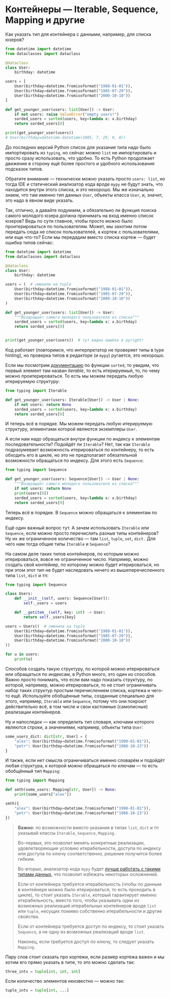 # Контейнеры — Iterable, Sequence, Mapping и другие

Как указать тип для контейнера с данными, например, для списка юзеров?

```python
from datetime import datetime
from dataclasses import dataclass

@dataclass
class User:
    birthday: datetime

users = [
    User(birthday=datetime.fromisoformat("1988-01-01")),
    User(birthday=datetime.fromisoformat("1985-07-29")),
    User(birthday=datetime.fromisoformat("2000-10-10"))
]

def get_younger_user(users: list[User]) -> User:
    if not users: raise ValueError("empty users!")
    sorded_users = sorted(users, key=lambda x: x.birthday)
    return sorded_users[0]

print(get_younger_user(users))
# User(birthday=datetime.datetime(1985, 7, 29, 0, 0))
```

До последних версий Python список для указания типа надо было импортировать из `typing`, но сейчас можно `list` не импортировать и просто сразу использовать, что удобно. То есть Python продолжает движение в сторону ещё более простого и удобного использования подсказок типов.

Обратите внимание — технически можно указать просто `users: list`, но тогда IDE и статический анализатор кода вроде `mypy` не будут знать, что находится внутри этого списка, и это нехорошо. Мы же изначально знаем, что там именно тип данных `User`, объекты класса `User`, и, значит, это надо в явном виде указать.

Так, отлично, а давайте подумаем, а обязательно ли функция поиска самого молодого юзера должна принимать на вход именно список юзеров? Ведь по сути главное, чтобы просто можно было проитерироваться по пользователям. Может, мы захотим потом передать сюда не список пользователей, а кортеж с пользователями, или еще что-то? Если мы передадим вместо списка кортеж — будет ошибка типов сейчас:

```python
from datetime import datetime
from dataclasses import dataclass

@dataclass
class User:
    birthday: datetime

users = (  # сменили на tuple
    User(birthday=datetime.fromisoformat("1988-01-01")),
    User(birthday=datetime.fromisoformat("1985-07-29")),
    User(birthday=datetime.fromisoformat("2000-10-10"))
)

def get_younger_user(users: list[User]) -> User:
    """Возвращает самого молодого пользователя из списка"""
    sorded_users = sorted(users, key=lambda x: x.birthday)
    return sorded_users[0]


print(get_younger_user(users))  # тут видна ошибка в pyright!
```

Код работает (повторимся, что интерпретатор не проверяет типы в type hinting), но проверка типов в редакторе (и `mypy`) ругается, это нехорошо.

Если мы посмотрим [документацию](https://docs.python.org/3/library/functions.html#sorted) по функции `sorted`, то увидим, что первый элемент там назван *iterable*, то есть итерируемый, то, по чему можно проитерироваться. То есть мы можем передать любую итерируемую структуру:

```python
from typing import Iterable

def get_younger_user(users: Iterable[User]) -> User | None:
    if not users: return None
    sorded_users = sorted(users, key=lambda x: x.birthday)
    return sorded_users[0]
```

И теперь всё в порядке. Мы можем передать любую итерируемую структуру, элементами которой являются экземпляры `User`.

А если нам надо обращаться внутри функции по индексу к элементам последовательности? Подойдёт ли `Iterable`? Нет, так как `Iterable` подразумевает возможность итерироваться по контейнеру, то есть обходить его в цикле, но это не предполагает обязательной возможности обращаться по индексу. Для этого есть `Sequence`:

```python
from typing import Sequence

def get_younger_user(users: Sequence[User]) -> User | None:
    """Возвращает самого молодого пользователя из списка"""
    if not users: return None
    print(users[0])
    sorded_users = sorted(users, key=lambda x: x.birthday)
    return sorded_users[0]
```

Теперь всё в порядке. В `Sequence` можно обращаться к элементам по индексу.

Ещё один важный вопрос тут. А зачем использовать `Iterable` или `Sequence`, если можно просто перечислить разные типы контейнеров? Ну их же ограниченное количество — там `list`, `tuple`, `set`, `dict.` Для чего нам тогда общие типы `Iterable` и `Sequence`?

На самом деле таких типов контейнеров, по которым можно итерироваться, вовсе не ограниченное число. Например, можно создать свой контейнер, по которому можно будет итерироваться, но при этом этот тип не будет наследовать ничего из вышеперечисленного типа `list`, `dict` и тп:

```python
from typing import Sequence

class Users:
    def __init__(self, users: Sequence[User]):
        self._users = users

    def __getitem__(self, key: int) -> User:
        return self._users[key]

users = Users((  # сменили на tuple
    User(birthday=datetime.fromisoformat("1988-01-01")),
    User(birthday=datetime.fromisoformat("1985-07-29")),
    User(birthday=datetime.fromisoformat("2000-10-10"))
))

for u in users:
    print(u)
```

Способов создать такую структуру, по которой можно итерироваться или обращаться по индексам, в Python много, это один из способов. Важно просто понимать, что если вам надо показать структуру, по которой, например, можно итерироваться, то не стоит ограничивать набор таких структур простым перечислением списка, кортежа и чего-то ещё. Используйте обобщённые типы, созданные специально для этого, например, `Iterable` или `Sequence`, потому что они покроют действительно всё, в том числе и свои кастомные (самописные) реализации контейнеров.

Ну и напоследок — как определить тип словаря, ключами которого являются строки, а значениями, например, объекты типа `User`:

```python
some_users_dict: dict[str, User] = {
    "alex": User(birthday=datetime.fromisoformat("1990-01-01")),
    "petr": User(birthday=datetime.fromisoformat("1988-10-23"))
}
```

И также, если нет смысла ограничиваться именно словарём и подойдёт любая структура, к которой можно обращаться по ключам — то есть обобщённый тип `Mapping`:

```python
from typing import Mapping

def smth(some_users: Mapping[str, User]) -> None:
    print(some_users["alex"])

smth({
    "alex": User(birthday=datetime.fromisoformat("1990-01-01")),
    "petr": User(birthday=datetime.fromisoformat("1988-10-23"))
})

```

> **Важно:** по возможности вместо указания в типах `list`, `dict` и тп указывай классы `Iterable`, `Sequence`, `Mapping`.
> 
> Во-первых, это позволит менять конкретные реализации, удовлетворяющие условию итерабельности, доступа по индексу или доступа по ключу соответственно, решение получится более гибким.
> 
> Во-вторых, анализатор кода `mypy` будет [лучше работать с такими типами данных](https://mypy.readthedocs.io/en/stable/common_issues.html#invariance-vs-covariance), что позволит избежать некоторых осложнений. 
> 
> Если от контейнера требуется итерабельность (чтобы по данным в контейнере можно было итерироваться, то есть проходить в цикле), то стоит указать `Iterable`, который гарантирует именно итерабельность, вместо того, чтобы указывать одни из возможных реализаций итерабельных контейнеров вроде `list` или `tuple`, несущих помимо собственно итерабельности и другие свойства.
> 
>  Если от контейнера требуется доступ по индексу, то стоит указать `Sequence`, а не одну из возможных реализаций вроде `list`.
>  
>  Наконец, если требуется доступ по ключу, то следует указать `Mapping`.

Пару слов стоит сказать про кортежи, если размер кортежа важен и мы хотим его прямо указать в типе, то это можно сделать так:

```python
three_ints = tuple[int, int, int]
```

Если количество элементов неизвестно — можно так:

```python
tuple_ints = tuple[int, ...]
```
